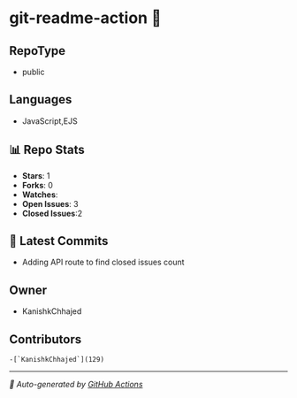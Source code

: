 # git-readme-action 🔄

## RepoType
- public

## Languages
- JavaScript,EJS



## 📊 Repo Stats
- **Stars**: 1
- **Forks**: 0
- **Watches**: 
- **Open Issues**: 3
- **Closed Issues**:2

## 🚀 Latest Commits
- Adding API route to find closed issues count

## Owner 
- KanishkChhajed

## Contributors

    -[`KanishkChhajed`](129)
    

---
*📌 Auto-generated by [GitHub Actions](https://github.com/KanishkChhajed/git-readme-action?tab=readme-ov-file)*